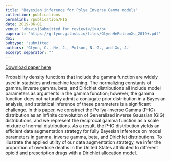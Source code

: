 ```yaml
---
title: "Bayesian inference for Polya Inverse Gamma models"
collection: publications
permalink: /publication/PIG
date: 2019-06-01
venue: '<b><i>(Submitted for review)</i></b>'
paperurl: 'https://g-lynn.github.io/files/GlynnHePolsonXu_2019+.pdf'
doi: 
pubtype: 'submitted'
authors: 'Glynn, C., He, J., Polson, N. G., and Xu, J.'
excerpt_separator: ""
---
```


[Download paper here](https://g-lynn.github.io/files/GlynnHePolsonXu_2019+.pdf)

Probability density functions that include the gamma function are widely used in statistics and machine learning. The normalizing constants of gamma, inverse gamma, beta, and Dirichlet distributions all include model parameters as arguments in the gamma function; however, the gamma function does not naturally admit a conjugate prior distribution in a Bayesian analysis, and statistical inference of these parameters is a significant challenge. In this paper, we construct the Po ́lya-inverse Gamma (P-IG) distribution as an infinite convolution of Generalized inverse Gaussian (GIG) distributions, and we represent the reciprocal gamma function as a scale mixture of normal distributions. As a result, the P-IG distribution yields an efficient data augmentation strategy for fully Bayesian inference on model parameters in gamma, inverse gamma, beta, and Dirichlet distributions. To illustrate the applied utility of our data augmentation strategy, we infer the proportion of overdose deaths in the United States attributed to different opioid and prescription drugs with a Dirichlet allocation model.
